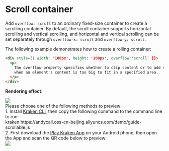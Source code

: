 # Scroll container

Add `overflow: scroll` to an ordinary fixed-size container to create a scrolling container.
By default, the scroll container supports horizontal scrolling and vertical scrolling, and horizontal and vertical scrolling can be set separately through `overflow-x: scroll` and `overflow-y: scroll`.

The following example demonstrates how to create a rolling container:

```html
<div style={{ width: '100px', height: '100px', overflow:'scroll' }}>
  <p>
    The overflow property specifies whether to clip content or to add scrollbars
    when an element's content is too big to fit in a specified area.
  </p>
</div>
```

**Rendering effect:**

<div className="code-preview">
  <img className="preview-image" src="https://img.alicdn.com/imgextra/i2/O1CN01DRI45K1OB4W5Mz3ix_!!6000000001666-2-tps-360-662.png" />

  <div className="preview-tips">
    <div className="preview-title">
      Please choose one of the following methods to preview:
    </div>
    <div className="preview-row">
      <div>
        1. Install <a href="/en-US/guide#快 Experience-kraken">Kraken CLI</a>, then copy the following command to the command line to run:
      </div>
      <div className="preview-code">
        kraken https://andycall.oss-cn-beijing.aliyuncs.com/demo/guide-scrollable.js
      </div>
    </div>
    <div className="preview-row">
      <div>
        2. First download the <a href="/en-US/guide#kraken-playground" >Play Kraken App</a> on your Android phone, then open the App and scan the QR code below to preview:
      </div>
      <img className="preview-qrcode" src="https://andycall.oss-cn-beijing.aliyuncs.com/images/68_687_2b6eb14913b45ac7522637d23acc214c_2d74fdc99be8a021a3f025eb5069a731.png" />
    </div>
  </div>
</div>
